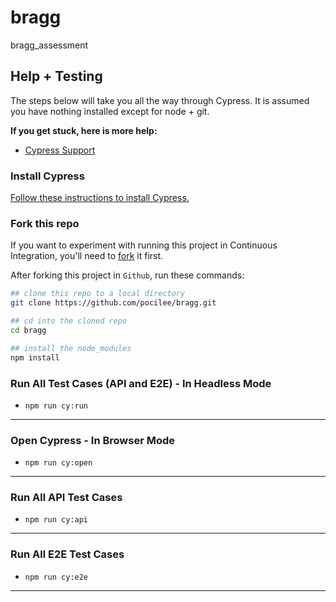# bragg
bragg_assessment

## Help + Testing

The steps below will take you all the way through Cypress. It is assumed you have nothing installed except for node + git.

**If you get stuck, here is more help:**

* [Cypress Support](https://on.cypress.io/support)

### Install Cypress

[Follow these instructions to install Cypress.](https://on.cypress.io/installing-cypress)

### Fork this repo

If you want to experiment with running this project in Continuous Integration, you'll need to [fork](https://github.com/pocilee/bragg.git) it first.

After forking this project in `Github`, run these commands:

```bash
## clone this repo to a local directory
git clone https://github.com/pocilee/bragg.git

## cd into the cloned repo
cd bragg

## install the node_modules
npm install
```

### Run All Test Cases (API and E2E) - In Headless Mode
- `npm run cy:run`

------------


### Open Cypress - In Browser Mode
- `npm run cy:open`

------------


### Run All API Test Cases
- `npm run cy:api`

------------


### Run All E2E Test Cases
- `npm run cy:e2e`

------------
